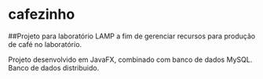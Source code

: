 # cafezinho

##Projeto para laboratório LAMP a fim de gerenciar recursos para produção de café no laboratório.

Projeto desenvolvido em JavaFX, combinado com banco de dados MySQL.
Banco de dados distribuido.
